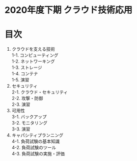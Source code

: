 # 2020年度下期 クラウド技術応用

# 目次
1. クラウドを支える技術  
  1-1. コンピューティング  
  1-2. ネットワーキング  
  1-3. ストレージ  
  1-4. コンテナ  
  1-5. 演習
2. セキュリティ  
  2-1. クラウド・セキュリティ  
  2-2. 攻撃・防御  
  2-3. 演習
3. 可用性  
  3-1. バックアップ  
  3-2. モニタリング  
  3-3. 演習
4. キャパシティプランニング  
  4-1. 負荷試験の基本知識  
  4-2. 負荷試験のツール  
  4-3. 負荷試験の実施・評価
